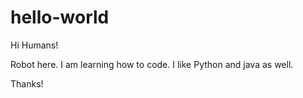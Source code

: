 # hello-world

Hi Humans!

Robot here. I am learning how to code. I like Python and java as well.

Thanks!
